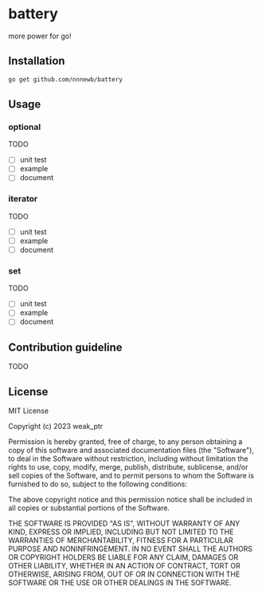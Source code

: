 # battery

more power for go!

## Installation

```bash
go get github.com/nnnewb/battery
```

## Usage

### optional

TODO

- [ ] unit test
- [ ] example
- [ ] document

### iterator

TODO

- [ ] unit test
- [ ] example
- [ ] document

### set

TODO

- [ ] unit test
- [ ] example
- [ ] document

## Contribution guideline

TODO

## License

MIT License

Copyright (c) 2023 weak_ptr

Permission is hereby granted, free of charge, to any person obtaining a copy
of this software and associated documentation files (the "Software"), to deal
in the Software without restriction, including without limitation the rights
to use, copy, modify, merge, publish, distribute, sublicense, and/or sell
copies of the Software, and to permit persons to whom the Software is
furnished to do so, subject to the following conditions:

The above copyright notice and this permission notice shall be included in all
copies or substantial portions of the Software.

THE SOFTWARE IS PROVIDED "AS IS", WITHOUT WARRANTY OF ANY KIND, EXPRESS OR
IMPLIED, INCLUDING BUT NOT LIMITED TO THE WARRANTIES OF MERCHANTABILITY,
FITNESS FOR A PARTICULAR PURPOSE AND NONINFRINGEMENT. IN NO EVENT SHALL THE
AUTHORS OR COPYRIGHT HOLDERS BE LIABLE FOR ANY CLAIM, DAMAGES OR OTHER
LIABILITY, WHETHER IN AN ACTION OF CONTRACT, TORT OR OTHERWISE, ARISING FROM,
OUT OF OR IN CONNECTION WITH THE SOFTWARE OR THE USE OR OTHER DEALINGS IN THE
SOFTWARE.